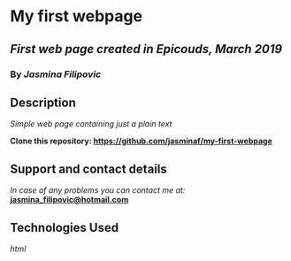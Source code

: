 # My first webpage #

## _First web page created in Epicouds, March 2019_

### By _Jasmina Filipovic_

## Description

_Simple web page containing just a plain text_

**Clone this repository: https://github.com/jasminaf/my-first-webpage**

## Support and contact details

_In case of any problems you can contact me at:_ **jasmina_filipovic@hotmail.com**

## Technologies Used

_html_
